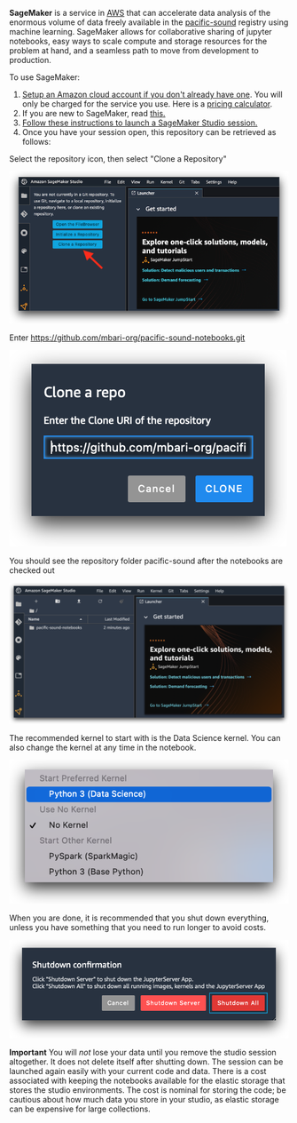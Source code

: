 **SageMaker**  is a service in [AWS](https://aws.amazon.com) that can accelerate data analysis of the enormous volume of 
data freely available in the [pacific-sound](https://registry.opendata.aws/pacific-sound) registry using machine learning.
SageMaker allows for collaborative sharing of jupyter notebooks, easy ways to scale compute and storage resources for the 
problem at hand, and a seamless path to move from development to production. 

To use SageMaker:

  1. [Setup an Amazon cloud account if you don't already have one](https://docs.aws.amazon.com/sagemaker/latest/dg/gs-set-up.html). 
You will only be charged for the service you use.  Here is a [pricing calculator](https://aws.amazon.com/sagemaker/pricing/).
  2. If you are new to SageMaker, read [this.](https://docs.aws.amazon.com/sagemaker/latest/dg/whatis.html#first-time-user)
  3. [Follow these instructions to launch a SageMaker Studio session.](https://docs.aws.amazon.com/sagemaker/latest/dg/onboard-quick-start.html)
  4. Once you have your session open, this repository can be retrieved as follows:
 
Select the repository icon, then select "Clone a Repository"

![studio_git_entry](../imgs/studio_git_entry.png)

Enter  https://github.com/mbari-org/pacific-sound-notebooks.git

![studio_clone_git](../imgs/studio_clone_git.png)

You should see the repository folder pacific-sound after the notebooks are checked out

![studio_pacificsound_folder](../imgs/studio_git_folder.png)

The recommended kernel to start with is the Data Science kernel. You can also change the kernel at any time in the notebook.

![kernel-tip](../imgs/studio_kernel_tip.png)

When you are done, it is recommended that you shut down everything, unless you have something that you need to run longer to avoid costs.

![studio_shutdownall](../imgs/studio_shutdownall.png)

**Important** You will *not* lose your data until you remove the studio session altogether. It does not delete itself after
shutting down. The session can be launched again easily with your current code and data.  There is a cost 
associated with keeping the notebooks available for the elastic storage that stores the studio environments. The cost 
is nominal for storing the code; be cautious about how much data you store in your studio, as elastic storage
can be expensive for large collections.